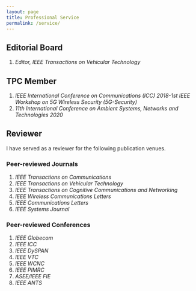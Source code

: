 ```yaml
---
layout: page
title: Professional Service
permalink: /service/
---
```

## Editorial Board
1. *Editor, IEEE Transactions on Vehicular Technology* 

## TPC Member  
1. *IEEE International Conference on Communications (ICC) 2018-1st IEEE Workshop on 5G Wireless Security (5G-Security)*
2. *11th International Conference on Ambient Systems, Networks and Technologies 2020*

## Reviewer
I have served as a reviewer for the following publication venues. 
### Peer-reviewed Journals
1. *IEEE Transactions on Communications*
2. *IEEE Transactions on Vehicular Technology*
3. *IEEE Transactions on Cognitive Communications and Networking*
4. *IEEE Wireless Communications Letters*
5. *IEEE Communications Letters*
6. *IEEE Systems Journal*

### Peer-reviewed Conferences
1. *IEEE Globecom*
2. *IEEE ICC*
3. *IEEE DySPAN*
4. *IEEE VTC*
5. *IEEE WCNC*
6. *IEEE PIMRC*  
7. *ASEE/IEEE FIE*
8. *IEEE ANTS*
